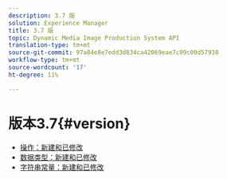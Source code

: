 ```yaml
---
description: 3.7 版
solution: Experience Manager
title: 3.7 版
topic: Dynamic Media Image Production System API
translation-type: tm+mt
source-git-commit: 97a84e8e7edd3d834ca42069eae7c09c00d57938
workflow-type: tm+mt
source-wordcount: '17'
ht-degree: 11%

---
```



# 版本3.7{#version}

* [操作：新建和已修改](r-3-7-operations.md)
* [数据类型：新建和已修改](r-3-7-types.md)
* [字符串常量：新建和已修改](r-3-7-string-constants.md)
